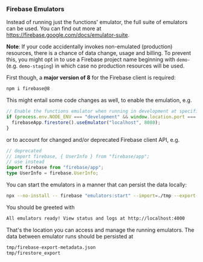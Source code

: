 ### Firebase Emulators

Instead of running just the functions' emulator, the full suite of emulators can be used.
You can find out more at https://firebase.google.com/docs/emulator-suite.

**Note**: If your code accidentally invokes non-emulated (production) resources, there is a chance of data change, usage and billing.
To prevent this, you might opt in to use a Firebase project name beginning with `demo-` (e.g. `demo-staging`) in which case no production resources will be used.

First though, a **major version of 8** for the Firebase client is required:

```bash
npm i firebase@8
```

This might entail some code changes as well, to enable the emulation, e.g.

```typescript
// Enable the functions emulator when running in development at specific port
if (process.env.NODE_ENV === "development" && window.location.port === "5000") {
  firebaseApp.firestore().useEmulator("localhost", 8080);
}
```
or to account for changed and/or deprecated Firebase client API, e.g.

```typescript
// deprecated
// import firebase, { UserInfo } from "firebase/app";
// use instead
import firebase from "firebase/app";
type UserInfo = firebase.UserInfo;
```

You can start the emulators in a manner that can persist the data locally:

```bash
npx --no-install -- firebase "emulators:start" --import=./tmp --export-on-exit
```

You should be greeted with

```bash
All emulators ready! View status and logs at http://localhost:4000
```

That's the location you can access and manage the running emulators.
The data between emulator runs should be persisted at

```bash
tmp/firebase-export-metadata.json
tmp/firestore_export
```

